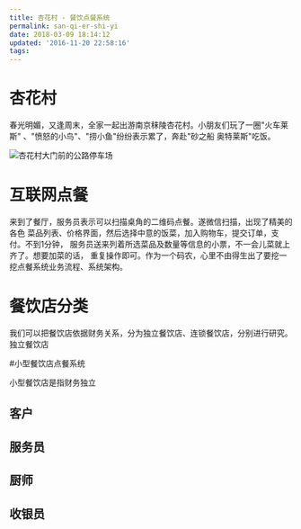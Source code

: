 ```yaml
---
title: 杏花村 - 餐饮点餐系统
permalink: san-qi-er-shi-yi
date: 2018-03-09 18:14:12
updated: '2016-11-20 22:58:16'
tags:
---
```


# 杏花村
春光明媚，又逢周末，全家一起出游南京秣陵杏花村。小朋友们玩了一圈"火车莱斯"
、"愤怒的小鸟"、"捞小鱼"纷纷表示累了，奔赴"砂之船 奥特莱斯"吃饭。

![杏花村大门前的公路停车场](http://www.yesdata.net/tigercat/xinghuacun-1.png)

# 互联网点餐
来到了餐厅，服务员表示可以扫描桌角的二维码点餐。遂微信扫描，出现了精美的各色
菜品列表、价格界面，然后选择中意的饭菜，加入购物车，提交订单，支付。不到1分钟，
服务员送来列着所选菜品及数量等信息的小票，不一会儿菜就上齐了。想要加菜的话，
重复操作即可。作为一个码农，心里不由得生出了要挖一挖点餐系统业务流程、系统架构。

# 餐饮店分类
我们可以把餐饮店依据财务关系，分为独立餐饮店、连锁餐饮店，分别进行研究。独立餐饮店

#小型餐饮店点餐系统

小型餐饮店是指财务独立

## 客户

## 服务员

## 厨师

## 收银员



